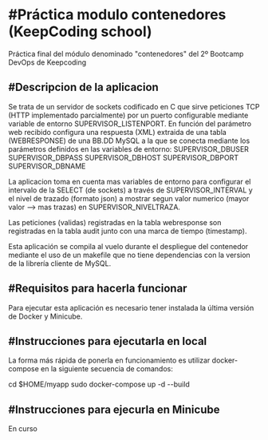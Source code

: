 #Práctica modulo contenedores (KeepCoding school)
=================================================
Práctica final del módulo denominado "contenedores" del 2º Bootcamp DevOps de Keepcoding 


#Descripcion de la aplicacion
-----------------------------
Se trata de un servidor de sockets codificado en C que sirve peticiones TCP (HTTP implementado parcialmente) 
por un puerto configurable mediante variable de entorno SUPERVISOR_LISTENPORT.
En función del parámetro web recibido configura una respuesta (XML) extraida de una tabla (WEBRESPONSE) de una 
BB.DD MySQL a la que se conecta mediante los parámetros definidos en las variables de entorno:
SUPERVISOR_DBUSER
SUPERVISOR_DBPASS
SUPERVISOR_DBHOST
SUPERVISOR_DBPORT
SUPERVISOR_DBNAME

La aplicacion toma en cuenta mas variables de entorno para configurar el intervalo de la SELECT (de sockets) 
a través de SUPERVISOR_INTERVAL y el nivel de trazado (formato json) a mostrar segun valor numerico (mayor 
valor --> mas trazas) en SUPERVISOR_NIVELTRAZA.

Las peticiones (validas) registradas en la tabla webresponse son registradas en la tabla audit junto con una
marca de tiempo (timestamp).

Esta aplicación se compila al vuelo durante el despliegue del contenedor mediante el uso de un makefile que no
tiene dependencias con la version de la librería cliente de MySQL.


#Requisitos para hacerla funcionar
----------------------------------
Para ejecutar esta aplicación es necesario tener instalada la última versión de Docker y Minicube.


#Instrucciones para ejecutarla en local
---------------------------------------
La forma más rápida de ponerla en funcionamiento es utilizar docker-compose en la siguiente secuencia de 
comandos:

   cd $HOME/myapp
   sudo docker-compose up -d --build


#Instrucciones para ejecurla en Minicube
----------------------------------------
En curso
